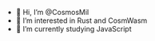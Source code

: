 - 👋 Hi, I’m @CosmosMil
- 👀 I’m interested in Rust and CosmWasm
- 🌱 I’m currently studying JavaScript



<!---
CosmosMil/CosmosMil is a ✨ special ✨ repository because its `README.md` (this file) appears on your GitHub profile.
You can click the Preview link to take a look at your changes.
--->
